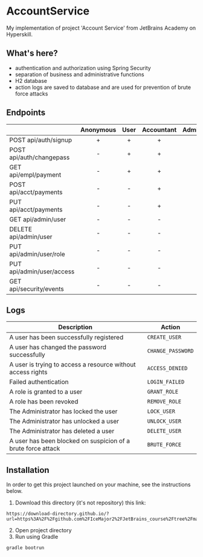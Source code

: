 # AccountService

My implementation of project 'Account Service' from JetBrains Academy on Hyperskill.

## What's here?
- authentication and authorization using Spring Security
- separation of business and administrative functions
- H2 database
- action logs are saved to database and are used for prevention of brute force attacks

## Endpoints
|							| Anonymous	| User | Accountant | Administrator | Auditor |
|---------------------------|:---------:|:----:|:----------:|:-------------:|:-------:|
| POST api/auth/signup		|     +     |   +  |      +     |       +       |    +    |
| POST api/auth/changepass	|     -     |   +  |      +     |       +       |    -    |
| GET api/empl/payment		|     -     |   +  |      +     |       -       |    -    |
| POST api/acct/payments	|     -     |   -  |      +     |       -       |    -    |
| PUT api/acct/payments		|     -     |   -  |      +     |       -       |    -    |
| GET api/admin/user		|     -     |   -  |      -     |       +       |    -    |
| DELETE api/admin/user		|     -     |   -  |      -     |       +       |    -    |
| PUT api/admin/user/role	|     -     |   -  |      -     |       +       |    -    |
| PUT api/admin/user/access	|     -     |   -  |      -     |       +       |    -    |
| GET api/security/events	|     -     |   -  |      -     |       -       |    +    |

## Logs
| Description                                                  | Action				|
|--------------------------------------------------------------|--------------------|
| A user has been successfully registered                      | `CREATE_USER`     	|
| A user has changed the password successfully                 | `CHANGE_PASSWORD` 	|
| A user is trying to access a resource without access rights  | `ACCESS_DENIED`   	|
| Failed authentication                                        | `LOGIN_FAILED`    	|
| A role is granted to a user                                  | `GRANT_ROLE`      	|
| A role has been revoked                                      | `REMOVE_ROLE`     	|
| The Administrator has locked the user                        | `LOCK_USER`       	|
| The Administrator has unlocked a user                        | `UNLOCK_USER`     	|
| The Administrator has deleted a user                         | `DELETE_USER`     	|
| A user has been blocked on suspicion of a brute force attack | `BRUTE_FORCE`     	|

## Installation

In order to get this project launched on your machine, see the instructions below.

1. Download this directory (it's not repository) this link:
```shell
https://download-directory.github.io/?url=https%3A%2F%2Fgithub.com%2FIceMajor2%2FJetBrains_course%2Ftree%2Fmain%2FAccountService
```
2. Open project directory
3. Run using Gradle
```shell
gradle bootrun
```